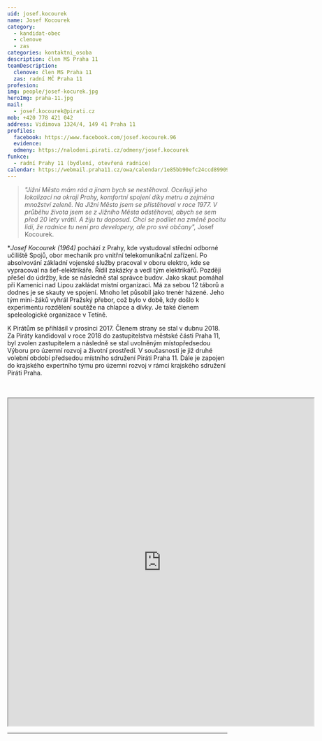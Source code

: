 ```yaml
---
uid: josef.kocourek
name: Josef Kocourek
category:
  - kandidat-obec
  - clenove
  - zas   
categories: kontaktni_osoba    
description: člen MS Praha 11
teamDescription:
  clenove: člen MS Praha 11
  zas: radní MČ Praha 11
profesion: 
img: people/josef-kocurek.jpg
heroImg: praha-11.jpg
mail:
  - josef.kocourek@pirati.cz
mob: +420 778 421 042
address: Vidimova 1324/4, 149 41 Praha 11
profiles:
  facebook: https://www.facebook.com/josef.kocourek.96
  evidence: 
  odmeny: https://nalodeni.pirati.cz/odmeny/josef.kocourek
funkce:
  - radní Prahy 11 (bydlení, otevřená radnice)
calendar: https://webmail.praha11.cz/owa/calendar/1e85bb90efc24ccd899097f37aa6948b@praha11.cz/cfb038021fc842b3b3aa4e050b61bd038159951706866983786/calendar.html
---
```




>*"Jižní Město mám rád a jinam bych se nestěhoval. Oceňuji  jeho lokalizací na okraji Prahy, komfortní spojení díky metru a zejména množství zeleně. Na Jižní Město jsem se přistěhoval v roce 1977. V průběhu života jsem se z Jižního Města odstěhoval, abych se sem před 20 lety vrátil. A žiju tu doposud. Chci se podílet na změně pocitu lidí, že radnice tu není pro developery, ale pro své občany",* Josef Kocourek.

**Josef Kocourek (*1964)** pochází z Prahy, kde vystudoval střední odborné učiliště Spojů, obor mechanik pro vnitřní telekomunikační zařízení. Po absolvování základní vojenské služby pracoval v oboru elektro, kde se vypracoval na šef-elektrikáře. Řídil zakázky a vedl tým elektrikářů. Později přešel do údržby, kde se následně stal správce budov. Jako skaut pomáhal při Kamenici nad Lipou zakládat místní organizaci. Má za sebou 12 táborů a dodnes je se skauty ve spojení. Mnoho let působil jako trenér házené. Jeho tým mini-žáků vyhrál Pražský přebor, což bylo v době, kdy došlo k experimentu rozdělení soutěže na chlapce a dívky. Je také členem speleologické organizace v Tetíně.

K Pirátům se přihlásil v prosinci 2017. Členem strany se stal v dubnu 2018. Za Piráty kandidoval v roce 2018 do zastupitelstva městské části Praha 11, byl zvolen zastupitelem a následně se stal uvolněným místopředsedou Výboru pro územní rozvoj a životní prostředí. V současnosti je již druhé volební období předsedou místního sdružení Piráti Praha 11. Dále je zapojen do krajského expertního týmu pro územní rozvoj v rámci krajského sdružení Piráti Praha.

<br> 
<br> 


<iframe width="700" height="750" src="https://webmail.praha11.cz/owa/calendar/1e85bb90efc24ccd899097f37aa6948b@praha11.cz/cfb038021fc842b3b3aa4e050b61bd038159951706866983786/calendar.html"></iframe>

---
